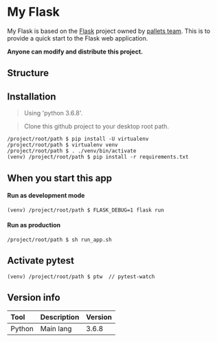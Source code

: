 # My Flask

My Flask is based on the [Flask](https://github.com/pallets/flask) project owned by [pallets team](https://github.com/pallets).
This is to provide a quick start to the Flask web application.

**Anyone can modify and distribute this project.**

## Structure

## Installation

> Using 'python 3.6.8'.

> Clone this github project to your desktop root path.

```shell
/project/root/path $ pip install -U virtualenv
/project/root/path $ virtualenv venv
/project/root/path $ . ./venv/bin/activate
(venv) /project/root/path $ pip install -r requirements.txt
```

## When you start this app

#### Run as development mode

```shell
(venv) /project/root/path $ FLASK_DEBUG=1 flask run
```

#### Run as production

```shell
/project/root/path $ sh run_app.sh
```

## Activate pytest

```shell
(venv) /project/root/path $ ptw  // pytest-watch
```

## Version info

| Tool | Description | Version |
|:--|:--|:--|
| Python | Main lang | 3.6.8 |

